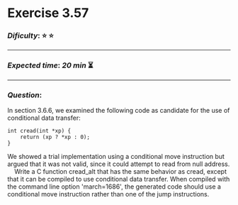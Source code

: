 Exercise 3.57
==============

### ***Dificulty***: :star: :star:

---

### ***Expected time***: ***20 min*** :hourglass_flowing_sand:

---

### ***Question***:
In section 3.6.6, we examined the following code as candidate for the use of conditional data transfer:

```
int cread(int *xp) {
    return (xp ? *xp : 0);
}  
```

We showed a trial implementation using a conditional move instruction but argued that it was not valid, since it could attempt to read from null address.  
&nbsp;&nbsp;&nbsp;&nbsp;Write a C function cread_alt that has the same behavior as cread, except that it can be compiled to use conditional data transfer. When compiled with the command line option 'march=1686', the generated code should use a conditional move instruction rather than one of the jump instructions.
